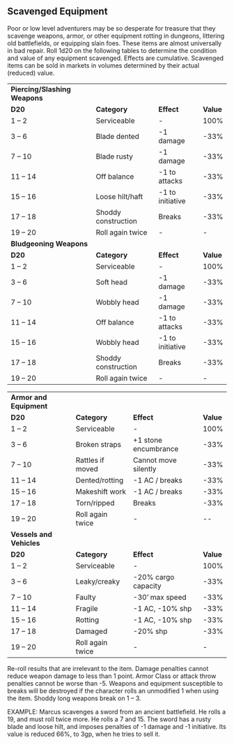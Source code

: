 ## Scavenged Equipment

Poor or low level adventurers may be so desperate for treasure that they scavenge weapons, armor, or other equipment rotting in dungeons, littering old battlefields, or equipping slain foes. These items are almost universally in bad repair. Roll 1d20 on the following tables to determine the condition and value of any equipment scavenged. Effects are cumulative. Scavenged items can be sold in markets in volumes determined by their actual (reduced) value.

|  |  |  |  |
| --- | --- | --- | --- |
| **Piercing/Slashing Weapons** | | | |
| **D20** | **Category** | **Effect** | **Value** |
| 1 – 2 | Serviceable | - | 100% |
| 3 – 6 | Blade dented | -1 damage | -33% |
| 7 – 10 | Blade rusty | -1 damage | -33% |
| 11 – 14 | Off balance | -1 to attacks | -33% |
| 15 – 16 | Loose hilt/haft | -1 to initiative | -33% |
| 17 – 18 | Shoddy construction | Breaks | -33% |
| 19 – 20 | Roll again twice | - | - |
| **Bludgeoning Weapons** | | | |
| **D20** | **Category** | **Effect** | **Value** |
| 1 – 2 | Serviceable | - | 100% |
| 3 – 6 | Soft head | -1 damage | -33% |
| 7 – 10 | Wobbly head | -1 damage | -33% |
| 11 – 14 | Off balance | -1 to attacks | -33% |
| 15 – 16 | Wobbly head | -1 to initiative | -33% |
| 17 – 18 | Shoddy construction | Breaks | -33% |
| 19 – 20 | Roll again twice | - | - |

|  |  |  |  |
| --- | --- | --- | --- |
| **Armor and Equipment** | | | |
| **D20** | **Category** | **Effect** | **Value** |
| 1 – 2 | Serviceable | - | 100% |
| 3 – 6 | Broken straps | +1 stone encumbrance | -33% |
| 7 – 10 | Rattles if moved | Cannot move silently | -33% |
| 11 – 14 | Dented/rotting | -1 AC / breaks | -33% |
| 15 – 16 | Makeshift work | -1 AC / breaks | -33% |
| 17 – 18 | Torn/ripped | Breaks | -33% |
| 19 – 20 | Roll again twice | - | -- |
| **Vessels and Vehicles** | | | |
| **D20** | **Category** | **Effect** | **Value** |
| 1 – 2 | Serviceable | - | 100% |
| 3 – 6 | Leaky/creaky | -20% cargo capacity | -33% |
| 7 – 10 | Faulty | -30’ max speed | -33% |
| 11 – 14 | Fragile | -1 AC, -10% shp | -33% |
| 15 – 16 | Rotting | -1 AC, -10% shp | -33% |
| 17 – 18 | Damaged | -20% shp | -33% |
| 19 – 20 | Roll again twice | - | - |

Re-roll results that are irrelevant to the item. Damage penalties cannot reduce weapon damage to less than 1 point. Armor Class or attack throw penalties cannot be worse than -5. Weapons and equipment susceptible to breaks will be destroyed if the character rolls an unmodified 1 when using the item. Shoddy long weapons break on 1 – 3.

EXAMPLE: Marcus scavenges a sword from an ancient battlefield. He rolls a 19, and must roll twice more. He rolls a 7 and 15. The sword has a rusty blade and loose hilt, and imposes penalties of -1 damage and -1 initiative. Its value is reduced 66%, to 3gp, when he tries to sell it.
